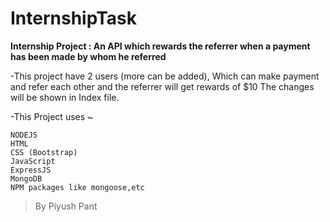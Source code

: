 # InternshipTask
**Internship Project : An API which rewards the referrer when a payment has been made by whom he referred**

-This project have 2 users (more can be added), Which can make payment and refer each other and the referrer will get rewards of $10
The changes will be shown in Index file.

-This Project uses ~
```
NODEJS
HTML 
CSS (Bootstrap)
JavaScript
ExpressJS
MongoDB
NPM packages like mongoose,etc
```
>By Piyush Pant
